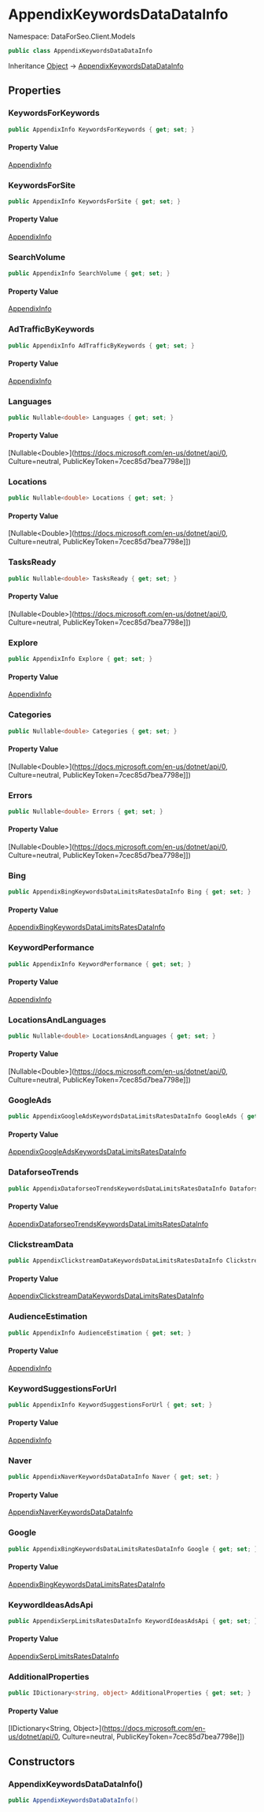 # AppendixKeywordsDataDataInfo

Namespace: DataForSeo.Client.Models

```csharp
public class AppendixKeywordsDataDataInfo
```

Inheritance [Object](https://docs.microsoft.com/en-us/dotnet/api/Object) → [AppendixKeywordsDataDataInfo](./AppendixKeywordsDataDataInfo.md)

## Properties

### **KeywordsForKeywords**

```csharp
public AppendixInfo KeywordsForKeywords { get; set; }
```

#### Property Value

[AppendixInfo](./AppendixInfo.md)<br>

### **KeywordsForSite**

```csharp
public AppendixInfo KeywordsForSite { get; set; }
```

#### Property Value

[AppendixInfo](./AppendixInfo.md)<br>

### **SearchVolume**

```csharp
public AppendixInfo SearchVolume { get; set; }
```

#### Property Value

[AppendixInfo](./AppendixInfo.md)<br>

### **AdTrafficByKeywords**

```csharp
public AppendixInfo AdTrafficByKeywords { get; set; }
```

#### Property Value

[AppendixInfo](./AppendixInfo.md)<br>

### **Languages**

```csharp
public Nullable<double> Languages { get; set; }
```

#### Property Value

[Nullable&lt;Double&gt;](https://docs.microsoft.com/en-us/dotnet/api/0, Culture=neutral, PublicKeyToken=7cec85d7bea7798e]])<br>

### **Locations**

```csharp
public Nullable<double> Locations { get; set; }
```

#### Property Value

[Nullable&lt;Double&gt;](https://docs.microsoft.com/en-us/dotnet/api/0, Culture=neutral, PublicKeyToken=7cec85d7bea7798e]])<br>

### **TasksReady**

```csharp
public Nullable<double> TasksReady { get; set; }
```

#### Property Value

[Nullable&lt;Double&gt;](https://docs.microsoft.com/en-us/dotnet/api/0, Culture=neutral, PublicKeyToken=7cec85d7bea7798e]])<br>

### **Explore**

```csharp
public AppendixInfo Explore { get; set; }
```

#### Property Value

[AppendixInfo](./AppendixInfo.md)<br>

### **Categories**

```csharp
public Nullable<double> Categories { get; set; }
```

#### Property Value

[Nullable&lt;Double&gt;](https://docs.microsoft.com/en-us/dotnet/api/0, Culture=neutral, PublicKeyToken=7cec85d7bea7798e]])<br>

### **Errors**

```csharp
public Nullable<double> Errors { get; set; }
```

#### Property Value

[Nullable&lt;Double&gt;](https://docs.microsoft.com/en-us/dotnet/api/0, Culture=neutral, PublicKeyToken=7cec85d7bea7798e]])<br>

### **Bing**

```csharp
public AppendixBingKeywordsDataLimitsRatesDataInfo Bing { get; set; }
```

#### Property Value

[AppendixBingKeywordsDataLimitsRatesDataInfo](./AppendixBingKeywordsDataLimitsRatesDataInfo.md)<br>

### **KeywordPerformance**

```csharp
public AppendixInfo KeywordPerformance { get; set; }
```

#### Property Value

[AppendixInfo](./AppendixInfo.md)<br>

### **LocationsAndLanguages**

```csharp
public Nullable<double> LocationsAndLanguages { get; set; }
```

#### Property Value

[Nullable&lt;Double&gt;](https://docs.microsoft.com/en-us/dotnet/api/0, Culture=neutral, PublicKeyToken=7cec85d7bea7798e]])<br>

### **GoogleAds**

```csharp
public AppendixGoogleAdsKeywordsDataLimitsRatesDataInfo GoogleAds { get; set; }
```

#### Property Value

[AppendixGoogleAdsKeywordsDataLimitsRatesDataInfo](./AppendixGoogleAdsKeywordsDataLimitsRatesDataInfo.md)<br>

### **DataforseoTrends**

```csharp
public AppendixDataforseoTrendsKeywordsDataLimitsRatesDataInfo DataforseoTrends { get; set; }
```

#### Property Value

[AppendixDataforseoTrendsKeywordsDataLimitsRatesDataInfo](./AppendixDataforseoTrendsKeywordsDataLimitsRatesDataInfo.md)<br>

### **ClickstreamData**

```csharp
public AppendixClickstreamDataKeywordsDataLimitsRatesDataInfo ClickstreamData { get; set; }
```

#### Property Value

[AppendixClickstreamDataKeywordsDataLimitsRatesDataInfo](./AppendixClickstreamDataKeywordsDataLimitsRatesDataInfo.md)<br>

### **AudienceEstimation**

```csharp
public AppendixInfo AudienceEstimation { get; set; }
```

#### Property Value

[AppendixInfo](./AppendixInfo.md)<br>

### **KeywordSuggestionsForUrl**

```csharp
public AppendixInfo KeywordSuggestionsForUrl { get; set; }
```

#### Property Value

[AppendixInfo](./AppendixInfo.md)<br>

### **Naver**

```csharp
public AppendixNaverKeywordsDataDataInfo Naver { get; set; }
```

#### Property Value

[AppendixNaverKeywordsDataDataInfo](./AppendixNaverKeywordsDataDataInfo.md)<br>

### **Google**

```csharp
public AppendixBingKeywordsDataLimitsRatesDataInfo Google { get; set; }
```

#### Property Value

[AppendixBingKeywordsDataLimitsRatesDataInfo](./AppendixBingKeywordsDataLimitsRatesDataInfo.md)<br>

### **KeywordIdeasAdsApi**

```csharp
public AppendixSerpLimitsRatesDataInfo KeywordIdeasAdsApi { get; set; }
```

#### Property Value

[AppendixSerpLimitsRatesDataInfo](./AppendixSerpLimitsRatesDataInfo.md)<br>

### **AdditionalProperties**

```csharp
public IDictionary<string, object> AdditionalProperties { get; set; }
```

#### Property Value

[IDictionary&lt;String, Object&gt;](https://docs.microsoft.com/en-us/dotnet/api/0, Culture=neutral, PublicKeyToken=7cec85d7bea7798e]])<br>

## Constructors

### **AppendixKeywordsDataDataInfo()**

```csharp
public AppendixKeywordsDataDataInfo()
```
